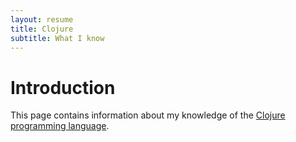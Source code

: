 ```yaml
---
layout: resume
title: Clojure
subtitle: What I know
---
```


# Introduction

This page contains information about my knowledge of the [Clojure programming language](https://clojure.org).
